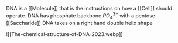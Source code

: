 DNA is a [[Molecule]] that is the instructions on how a [[Cell]] should operate.
DNA has phosphate backbone $PO^{3-}_4$ with a pentose [[Saccharide]]
DNA takes on a right hand double helix shape

![[The-chemical-structure-of-DNA-2023.webp]]
